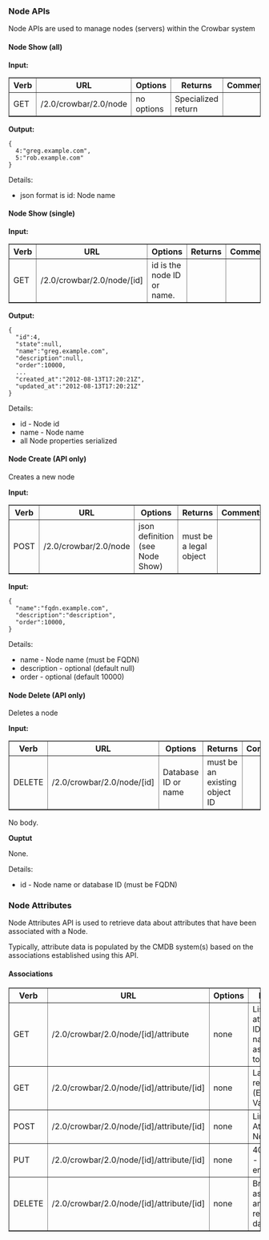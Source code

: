 ### Node APIs

Node APIs are used to manage nodes (servers) within the Crowbar system

#### Node Show (all)

**Input:**



<table border=1>
<tr><th> Verb </th><th> URL </th><th> Options </th><th> Returns </th><th> Comments </th></tr>
<tr><td> GET  </td><td> /2.0/crowbar/2.0/node</td><td> no options </td><td> Specialized return </td></tr>
</table>


**Output:**

    { 
      4:"greg.example.com",
      5:"rob.example.com"
    }

Details:

* json format is id: Node name

#### Node Show (single)

**Input:**



<table border=1>
<tr><th> Verb </th><th> URL </th><th> Options </th><th> Returns </th><th> Comments </th></tr>
<tr><td> GET  </td><td> /2.0/crowbar/2.0/node/[id]</td><td> id is the node ID or name. </td><td>   </td></tr>
</table>


**Output:**

    {
      "id":4,
      "state":null,
      "name":"greg.example.com",
      "description":null,
      "order":10000,
      ...
      "created_at":"2012-08-13T17:20:21Z",
      "updated_at":"2012-08-13T17:20:21Z"
    }

Details:

* id - Node id
* name - Node name
* all Node properties serialized

#### Node Create (API only)

Creates a new node

**Input:**

<table border=1>
<tr><th> Verb </th><th> URL </th><th> Options </th><th> Returns </th><th> Comments </th></tr>
<tr><td> POST  </td><td> /2.0/crowbar/2.0/node </td><td> json definition (see Node Show) </td><td> must be a legal object </td></tr>
</table>

**Input:**

    {
      "name":"fqdn.example.com",
      "description":"description",
      "order":10000,
    }

Details:

* name - Node name (must be FQDN)
* description - optional (default null)
* order - optional (default 10000) 

#### Node Delete (API only)

Deletes a node

**Input:**

<table border=1>
<tr><th> Verb </th><th> URL </th><th> Options </th><th> Returns </th><th> Comments </th></tr>
<tr><td> DELETE  </td><td> /2.0/crowbar/2.0/node/[id] </td><td> Database ID or name </td><td> must be an existing object ID </td></tr>
</table>

No body.

**Ouptut**

None.

Details:

* id - Node name or database ID (must be FQDN)

### Node Attributes

Node Attributes API is used to retrieve data about attributes that have been associated with a Node.

Typically, attribute data is populated by the CMDB system(s) based on the associations established using this API.

#### Associations

<table border=1>
<tr><th> Verb </th><th> URL </th><th> Options </th><th> Returns </th><th> Comments </th></tr>
<tr><td> GET </td>
  <td> /2.0/crowbar/2.0/node/[id]/attribute </td>
  <td> none </td>
  <td> List of attribute IDs and names assigned to node</td>
  <td></td></tr>
<tr><td> GET </td>
  <td> /2.0/crowbar/2.0/node/[id]/attribute/[id] </td>
  <td> none </td>
  <td> Last 100 readings (Event ID + Value) </td>
  <td></td></tr>
<tr><td> POST </td>
  <td> /2.0/crowbar/2.0/node/[id]/attribute/[id] </td>
  <td> none </td>
  <td> Link Attribute to Node </td>
  <td></td></tr>
<tr><td> PUT </td>
  <td> /2.0/crowbar/2.0/node/[id]/attribute/[id] </td>
  <td> none </td>
  <td> 405 error - Not enabled </td>
  <td></td></tr>
<tr><td> DELETE </td>
  <td> /2.0/crowbar/2.0/node/[id]/attribute/[id] </td>
  <td> none </td>
  <td> Break association and remove data </td>
  <td></td></tr>
</table>



